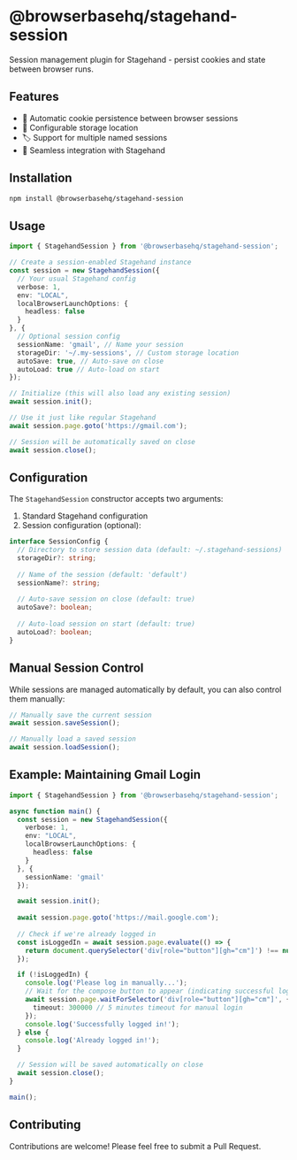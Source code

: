 # @browserbasehq/stagehand-session

Session management plugin for Stagehand - persist cookies and state between browser runs.

## Features

- 🔄 Automatic cookie persistence between browser sessions
- 📁 Configurable storage location
- 🏷️ Support for multiple named sessions
- 🤖 Seamless integration with Stagehand

## Installation

```bash
npm install @browserbasehq/stagehand-session
```

## Usage

```typescript
import { StagehandSession } from '@browserbasehq/stagehand-session';

// Create a session-enabled Stagehand instance
const session = new StagehandSession({
  // Your usual Stagehand config
  verbose: 1,
  env: "LOCAL",
  localBrowserLaunchOptions: {
    headless: false
  }
}, {
  // Optional session config
  sessionName: 'gmail', // Name your session
  storageDir: '~/.my-sessions', // Custom storage location
  autoSave: true, // Auto-save on close
  autoLoad: true // Auto-load on start
});

// Initialize (this will also load any existing session)
await session.init();

// Use it just like regular Stagehand
await session.page.goto('https://gmail.com');

// Session will be automatically saved on close
await session.close();
```

## Configuration

The `StagehandSession` constructor accepts two arguments:

1. Standard Stagehand configuration
2. Session configuration (optional):

```typescript
interface SessionConfig {
  // Directory to store session data (default: ~/.stagehand-sessions)
  storageDir?: string;
  
  // Name of the session (default: 'default')
  sessionName?: string;
  
  // Auto-save session on close (default: true)
  autoSave?: boolean;
  
  // Auto-load session on start (default: true)
  autoLoad?: boolean;
}
```

## Manual Session Control

While sessions are managed automatically by default, you can also control them manually:

```typescript
// Manually save the current session
await session.saveSession();

// Manually load a saved session
await session.loadSession();
```

## Example: Maintaining Gmail Login

```typescript
import { StagehandSession } from '@browserbasehq/stagehand-session';

async function main() {
  const session = new StagehandSession({
    verbose: 1,
    env: "LOCAL",
    localBrowserLaunchOptions: {
      headless: false
    }
  }, {
    sessionName: 'gmail'
  });

  await session.init();
  
  await session.page.goto('https://mail.google.com');
  
  // Check if we're already logged in
  const isLoggedIn = await session.page.evaluate(() => {
    return document.querySelector('div[role="button"][gh="cm"]') !== null;
  });

  if (!isLoggedIn) {
    console.log('Please log in manually...');
    // Wait for the compose button to appear (indicating successful login)
    await session.page.waitForSelector('div[role="button"][gh="cm"]', { 
      timeout: 300000 // 5 minutes timeout for manual login
    });
    console.log('Successfully logged in!');
  } else {
    console.log('Already logged in!');
  }

  // Session will be saved automatically on close
  await session.close();
}

main();
```

## Contributing

Contributions are welcome! Please feel free to submit a Pull Request. 